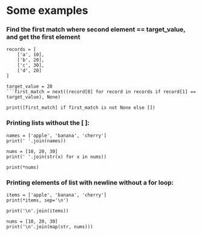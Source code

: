 # Some examples

### Find the first match where second element == target_value, and get the first element
```
records = [
    ['a', 10],
    ['b', 20],
    ['c', 30],
    ['d', 20]
]

target_value = 20
```first_match = next((record[0] for record in records if record[1] == target_value), None)

print([first_match] if first_match is not None else [])

```
### Printing lists without the [ ]:
```
names = ['apple', 'banana', 'cherry']
print(' '.join(names))

nums = [10, 20, 30]
print(' '.join(str(x) for x in nums))

print(*nums)
```
### Printing elements of list with newline without a for loop:
```
items = ['apple', 'banana', 'cherry']
print(*items, sep='\n')

print('\n'.join(items))

nums = [10, 20, 30]
print('\n'.join(map(str, nums)))

```
